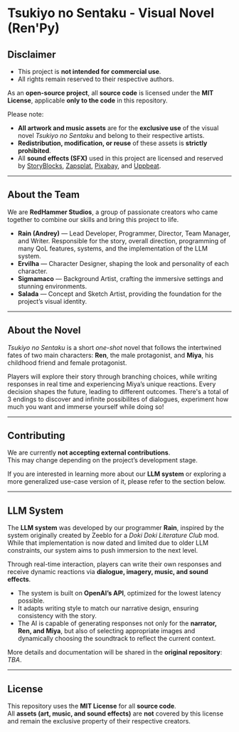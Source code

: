 # Tsukiyo no Sentaku - Visual Novel (Ren'Py)

## Disclaimer

- This project is **not intended for commercial use**.  
- All rights remain reserved to their respective authors.

As an **open-source project**, all **source code** is licensed under the **MIT License**, applicable **only to the code** in this repository.

Please note:  
- **All artwork and music assets** are for the **exclusive use** of the visual novel *Tsukiyo no Sentaku* and belong to their respective artists.  
- **Redistribution, modification, or reuse** of these assets is **strictly prohibited**.  
- All **sound effects (SFX)** used in this project are licensed and reserved by [StoryBlocks](https://www.storyblocks.com/), [Zapsplat](https://www.zapsplat.com/), [Pixabay](https://pixabay.com/sound-effects/), and [Uppbeat](https://uppbeat.io/).

---

## About the Team
We are **RedHammer Studios**, a group of passionate creators who came together to combine our skills and bring this project to life.  

- **Rain (Andrey)** — Lead Developer, Programmer, Director, Team Manager, and Writer. Responsible for the story, overall direction, programming of many QoL features, systems, and the implementation of the LLM system.  
- **Ervilha** — Character Designer, shaping the look and personality of each character.  
- **Sigmamaco** — Background Artist, crafting the immersive settings and stunning environments.  
- **Salada** — Concept and Sketch Artist, providing the foundation for the project’s visual identity.  

---

## About the Novel
*Tsukiyo no Sentaku* is a short *one-shot* novel that follows the intertwined fates of two main characters: **Ren**, the male protagonist, and **Miya**, his childhood friend and female protagonist.  

Players will explore their story through branching choices, while writing responses in real time and experiencing Miya’s unique reactions. Every decision shapes the future, leading to different outcomes.
There's a total of 3 endings to discover and infinite possibilites of dialogues, experiment how much you want and immerse yourself while doing so!

---

## Contributing
We are currently **not accepting external contributions**.  
This may change depending on the project’s development stage.  

If you are interested in learning more about our **LLM system** or exploring a more generalized use-case version of it, please refer to the section below.

---

## LLM System
The **LLM system** was developed by our programmer **Rain**, inspired by the system originally created by Zeeblo for a *Doki Doki Literature Club* mod. While that implementation is now dated and limited due to older LLM constraints, our system aims to push immersion to the next level.

Through real-time interaction, players can write their own responses and receive dynamic reactions via **dialogue, imagery, music, and sound effects**.  

- The system is built on **OpenAI’s API**, optimized for the lowest latency possible.
- It adapts writing style to match our narrative design, ensuring consistency with the story.  
- The AI is capable of generating responses not only for the **narrator, Ren, and Miya**, but also of selecting appropriate images and dynamically choosing the soundtrack to reflect the current context.  

More details and documentation will be shared in the **original repository**: *TBA*.

---

## License
This repository uses the **MIT License** for all **source code**.  
All **assets (art, music, and sound effects)** are **not** covered by this license and remain the exclusive property of their respective creators.
